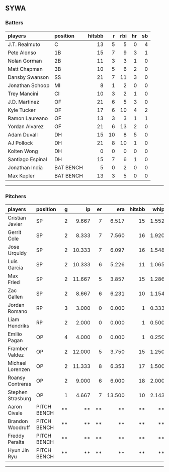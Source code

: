 ## SYWA

### Batters

 |players          |position  | hitsbb|  r| rbi| hr| sb| 
|:----------------|:---------|------:|--:|---:|--:|--:| 
|J.T. Realmuto    |C         |     13|  5|   5|  0|  4| 
|Pete Alonso      |1B        |     15|  7|   9|  3|  1| 
|Nolan Gorman     |2B        |     11|  3|   3|  1|  0| 
|Matt Chapman     |3B        |     10|  5|   6|  2|  0| 
|Dansby Swanson   |SS        |     21|  7|  11|  3|  0| 
|Jonathan Schoop  |MI        |      8|  1|   2|  0|  0| 
|Trey Mancini     |CI        |     10|  3|   2|  1|  0| 
|J.D. Martinez    |OF        |     21|  6|   5|  3|  0| 
|Kyle Tucker      |OF        |     17|  6|  10|  4|  2| 
|Ramon Laureano   |OF        |     13|  3|   3|  1|  1| 
|Yordan Alvarez   |OF        |     21|  6|  13|  2|  0| 
|Adam Duvall      |DH        |     15| 10|   8|  5|  0| 
|AJ Pollock       |DH        |     21|  8|  10|  1|  0| 
|Kolten Wong      |DH        |      0|  0|   0|  0|  0| 
|Santiago Espinal |DH        |     15|  7|   6|  1|  0| 
|Jonathan India   |BAT BENCH |      5|  0|   2|  0|  0| 
|Max Kepler       |BAT BENCH |     13|  3|   5|  0|  0| 

* * *

### Pitchers

 
|players           |position    |  g|     ip| er|    era| hitsbb|  whip| so|  w| sv| 
|:-----------------|:-----------|--:|------:|--:|------:|------:|-----:|--:|--:|--:| 
|Cristian Javier   |SP          |  2|  9.667|  7|  6.517|     15| 1.552| 11|  0|  0| 
|Gerrit Cole       |SP          |  2|  8.333|  7|  7.560|     16| 1.920| 10|  1|  0| 
|Jose Urquidy      |SP          |  2| 10.333|  7|  6.097|     16| 1.548|  7|  0|  0| 
|Luis Garcia       |SP          |  2| 10.333|  6|  5.226|     11| 1.065| 16|  1|  0| 
|Max Fried         |SP          |  2| 11.667|  5|  3.857|     15| 1.286| 14|  2|  0| 
|Zac Gallen        |SP          |  2|  8.667|  6|  6.231|     10| 1.154|  7|  0|  0| 
|Jordan Romano     |RP          |  3|  3.000|  0|  0.000|      1| 0.333|  2|  0|  0| 
|Liam Hendriks     |RP          |  2|  2.000|  0|  0.000|      1| 0.500|  1|  0|  0| 
|Emilio Pagan      |OP          |  4|  4.000|  0|  0.000|      1| 0.250|  7|  0|  2| 
|Framber Valdez    |OP          |  2| 12.000|  5|  3.750|     15| 1.250| 13|  1|  0| 
|Michael Lorenzen  |OP          |  2| 11.333|  8|  6.353|     17| 1.500|  7|  1|  0| 
|Roansy Contreras  |OP          |  2|  9.000|  6|  6.000|     18| 2.000|  9|  0|  0| 
|Stephen Strasburg |OP          |  1|  4.667|  7| 13.500|     10| 2.143|  5|  0|  0| 
|Aaron Civale      |PITCH BENCH | **|     **| **|     **|     **|    **| **| **| **| 
|Brandon Woodruff  |PITCH BENCH | **|     **| **|     **|     **|    **| **| **| **| 
|Freddy Peralta    |PITCH BENCH | **|     **| **|     **|     **|    **| **| **| **| 
|Hyun Jin Ryu      |PITCH BENCH | **|     **| **|     **|     **|    **| **| **| **| 


* * *


